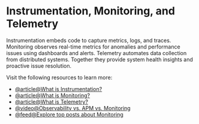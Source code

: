 # Instrumentation, Monitoring, and Telemetry

Instrumentation embeds code to capture metrics, logs, and traces. Monitoring observes real-time metrics for anomalies and performance issues using dashboards and alerts. Telemetry automates data collection from distributed systems. Together they provide system health insights and proactive issue resolution.

Visit the following resources to learn more:

- [@article@What is Instrumentation?](https://en.wikipedia.org/wiki/Instrumentation_%28computer_programming%29)
- [@article@What is Monitoring?](https://www.yottaa.com/performance-monitoring-backend-vs-front-end-solutions/)
- [@article@What is Telemetry?](https://www.sumologic.com/insight/what-is-telemetry/)
- [@video@Observability vs. APM vs. Monitoring](https://www.youtube.com/watch?v=CAQ_a2-9UOI)
- [@feed@Explore top posts about Monitoring](https://app.daily.dev/tags/monitoring?ref=roadmapsh)

